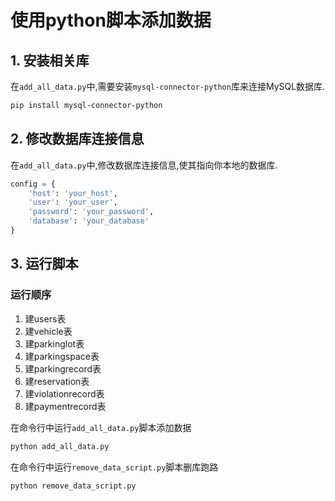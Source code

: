 # 使用python脚本添加数据

## 1. 安装相关库

在`add_all_data.py`中,需要安装`mysql-connector-python`库来连接MySQL数据库.

```bash
pip install mysql-connector-python
```

## 2. 修改数据库连接信息
在`add_all_data.py`中,修改数据库连接信息,使其指向你本地的数据库.

```python
config = {
    'host': 'your_host',
    'user': 'your_user',
    'password': 'your_password',
    'database': 'your_database'
}
```

## 3. 运行脚本

### 运行顺序
1. 建users表
2. 建vehicle表
3. 建parkinglot表
4. 建parkingspace表
5. 建parkingrecord表
6. 建reservation表
7. 建violationrecord表
8. 建paymentrecord表

在命令行中运行`add_all_data.py`脚本添加数据

```bash
python add_all_data.py
```

在命令行中运行`remove_data_script.py`脚本删库跑路

```bash
python remove_data_script.py
```
